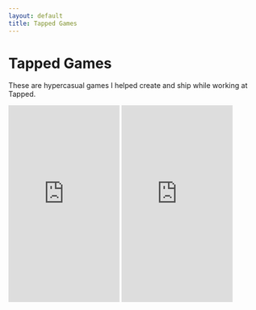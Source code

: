 ```yaml
---
layout: default
title: Tapped Games
---
```


# Tapped Games

These are hypercasual games I helped create and ship while working at Tapped.

<div class="video-grid">
  <iframe width="220" height="390" src="https://www.youtube.com/embed/ZTKZfZE-agc" frameborder="0" allowfullscreen></iframe>
  <iframe width="220" height="390" src="https://www.youtube.com/embed/Qba_qkCFJcI" frameborder="0" allowfullscreen></iframe>
</div>

